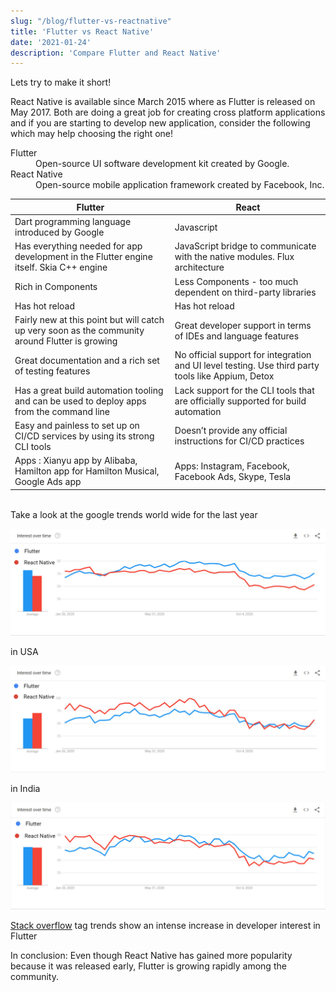 ```yaml
---
slug: "/blog/flutter-vs-reactnative"
title: 'Flutter vs React Native'
date: '2021-01-24'
description: 'Compare Flutter and React Native'
---
```


Lets try to make it short!

React Native is available since March 2015 where as Flutter is released on May 2017. Both are doing a great job for creating cross platform applications and if you are starting to develop new application, consider the following which may help choosing the right one!

<dl>
  <dt>Flutter</dt>
  <dd>Open-source UI software development kit created by Google.</dd>

  <dt>React Native</dt>
  <dd>Open-source mobile application framework created by Facebook, Inc.</dd>
</dl>


|   Flutter  |   React   |
|   ---      |   ---     |
| Dart programming language introduced by Google | Javascript |
| Has everything needed for app development in the Flutter engine itself. Skia C++ engine | JavaScript bridge to communicate with the native modules. Flux architecture |
| Rich in Components |  Less Components - too much dependent on third-party libraries |
| Has hot reload | Has hot reload |
| Fairly new at this point but will catch up very soon as the community around Flutter is growing | Great developer support in terms of IDEs and language features |
| Great documentation and a rich set of testing features | No official support for integration and UI level testing. Use third party tools like Appium, Detox |
| Has a great build automation tooling and can be used to deploy apps from the command line | Lack support for the CLI tools that are officially supported for build automation |
| Easy and painless to set up on CI/CD services by using its strong CLI tools | Doesn’t provide any official instructions for CI/CD practices |
| Apps : Xianyu app by Alibaba, Hamilton app for Hamilton Musical, Google Ads app | Apps: Instagram, Facebook, Facebook Ads, Skype, Tesla |

<br/>
Take a look at the google trends world wide for the last year

![google trends](../images/googletrends-flutter-reactnative.jpg)

in USA

![google trends](../images/googletrends-flutter-reactnative-usa.jpg)

in India

![google trends](../images/googletrends-flutter-reactnative-india.jpg)

[Stack overflow](http://sotagtrends.com/?tags=react-native+flutter&relative=false) tag trends show an intense increase in developer interest in Flutter

In conclusion: Even though React Native has gained more popularity because it was released early, Flutter is growing rapidly among the community.



